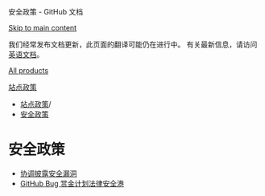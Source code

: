 安全政策 - GitHub 文档

[Skip to main content](#main-content)

我们经常发布文档更新，此页面的翻译可能仍在进行中。 有关最新信息，请访问[英语文档](/en)。

[All products](/zh)

[站点政策](/zh/site-policy)

* [站点政策](/zh/site-policy)/
* [安全政策](/zh/site-policy/security-policies)

安全政策
==========

* [协调披露安全漏洞](/zh/site-policy/security-policies/coordinated-disclosure-of-security-vulnerabilities)
* [GitHub Bug 赏金计划法律安全港](/zh/site-policy/security-policies/github-bug-bounty-program-legal-safe-harbor)
